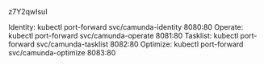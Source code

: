 z7Y2qwIsuI

Identity: kubectl port-forward svc/camunda-identity 8080:80
Operate:  kubectl port-forward svc/camunda-operate  8081:80
Tasklist: kubectl port-forward svc/camunda-tasklist 8082:80
Optimize: kubectl port-forward svc/camunda-optimize 8083:80